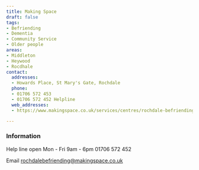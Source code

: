 ```yaml
---
title: Making Space
draft: false
tags:
- Befriending
- Dementia
- Community Service
- Older people
areas:
- Middleton
- Heywood
- Rocdhale
contact:
  addresses:
  - Howards Place, St Mary's Gate, Rochdale
  phone:
  - 01706 572 453
  - 01706 572 452 Helpline
  web_addresses:
  - https://www.makingspace.co.uk/services/centres/rochdale-befriending

---
```


### Information

Help line  open Mon - Fri 9am - 6pm
01706 572 452

Email  rochdalebefriending@makingspace.co.uk
